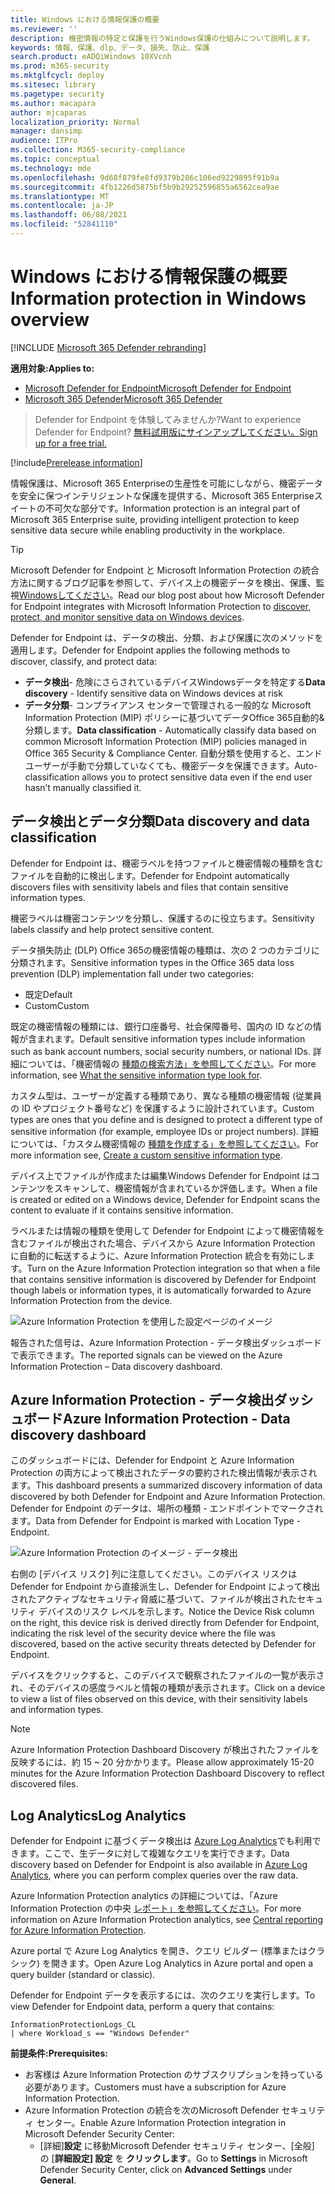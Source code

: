 ```yaml
---
title: Windows における情報保護の概要
ms.reviewer: ''
description: 機密情報の特定と保護を行うWindows保護の仕組みについて説明します。
keywords: 情報、保護、dlp、データ、損失、防止、保護
search.product: eADQiWindows 10XVcnh
ms.prod: m365-security
ms.mktglfcycl: deploy
ms.sitesec: library
ms.pagetype: security
ms.author: macapara
author: mjcaparas
localization_priority: Normal
manager: dansimp
audience: ITPro
ms.collection: M365-security-compliance
ms.topic: conceptual
ms.technology: mde
ms.openlocfilehash: 9d68f879fe8fd9379b286c106ed9229895f91b9a
ms.sourcegitcommit: 4fb1226d5875bf5b9b29252596855a6562cea9ae
ms.translationtype: MT
ms.contentlocale: ja-JP
ms.lasthandoff: 06/08/2021
ms.locfileid: "52841110"
---
```

# <a name="information-protection-in-windows-overview"></a><span data-ttu-id="7695a-104">Windows における情報保護の概要</span><span class="sxs-lookup"><span data-stu-id="7695a-104">Information protection in Windows overview</span></span>

[!INCLUDE [Microsoft 365 Defender rebranding](../../includes/microsoft-defender.md)]

<span data-ttu-id="7695a-105">**適用対象:**</span><span class="sxs-lookup"><span data-stu-id="7695a-105">**Applies to:**</span></span>

- [<span data-ttu-id="7695a-106">Microsoft Defender for Endpoint</span><span class="sxs-lookup"><span data-stu-id="7695a-106">Microsoft Defender for Endpoint</span></span>](https://go.microsoft.com/fwlink/p/?linkid=2154037)
- [<span data-ttu-id="7695a-107">Microsoft 365 Defender</span><span class="sxs-lookup"><span data-stu-id="7695a-107">Microsoft 365 Defender</span></span>](https://go.microsoft.com/fwlink/?linkid=2118804)

> <span data-ttu-id="7695a-108">Defender for Endpoint を体験してみませんか?</span><span class="sxs-lookup"><span data-stu-id="7695a-108">Want to experience Defender for Endpoint?</span></span> [<span data-ttu-id="7695a-109">無料試用版にサインアップしてください。</span><span class="sxs-lookup"><span data-stu-id="7695a-109">Sign up for a free trial.</span></span>](https://www.microsoft.com/microsoft-365/windows/microsoft-defender-atp?ocid=docs-wdatp-exposedapis-abovefoldlink) 


[!include[Prerelease information](../../includes/prerelease.md)]

<span data-ttu-id="7695a-110">情報保護は、Microsoft 365 Enterpriseの生産性を可能にしながら、機密データを安全に保つインテリジェントな保護を提供する、Microsoft 365 Enterpriseスイートの不可欠な部分です。</span><span class="sxs-lookup"><span data-stu-id="7695a-110">Information protection is an integral part of Microsoft 365 Enterprise suite, providing intelligent protection to keep sensitive data secure while enabling productivity in the workplace.</span></span>


>[!TIP]
> <span data-ttu-id="7695a-111">Microsoft Defender for Endpoint と Microsoft Information Protection の統合方法に関するブログ記事を参照して、デバイス上の機密データを検出、保護、監視[Windowsしてください](https://cloudblogs.microsoft.com/microsoftsecure/2019/01/17/windows-defender-atp-integrates-with-microsoft-information-protection-to-discover-protect-and-monitor-sensitive-data-on-windows-devices/)。</span><span class="sxs-lookup"><span data-stu-id="7695a-111">Read our blog post about how Microsoft Defender for Endpoint integrates with Microsoft Information Protection to [discover, protect, and monitor sensitive data on Windows devices](https://cloudblogs.microsoft.com/microsoftsecure/2019/01/17/windows-defender-atp-integrates-with-microsoft-information-protection-to-discover-protect-and-monitor-sensitive-data-on-windows-devices/).</span></span>

<span data-ttu-id="7695a-112">Defender for Endpoint は、データの検出、分類、および保護に次のメソッドを適用します。</span><span class="sxs-lookup"><span data-stu-id="7695a-112">Defender for Endpoint applies the following methods to discover, classify, and protect data:</span></span>

- <span data-ttu-id="7695a-113">**データ検出**- 危険にさらされているデバイスWindowsデータを特定する</span><span class="sxs-lookup"><span data-stu-id="7695a-113">**Data discovery** - Identify sensitive data on Windows devices at risk</span></span>
- <span data-ttu-id="7695a-114">**データ分類**- コンプライアンス センターで管理される一般的な Microsoft Information Protection (MIP) ポリシーに基づいてデータOffice 365自動的&分類します。</span><span class="sxs-lookup"><span data-stu-id="7695a-114">**Data classification** - Automatically classify data based on common Microsoft Information Protection (MIP) policies managed in Office 365 Security & Compliance Center.</span></span> <span data-ttu-id="7695a-115">自動分類を使用すると、エンド ユーザーが手動で分類していなくても、機密データを保護できます。</span><span class="sxs-lookup"><span data-stu-id="7695a-115">Auto-classification allows you to protect sensitive data even if the end user hasn’t manually classified it.</span></span>


## <a name="data-discovery-and-data-classification"></a><span data-ttu-id="7695a-116">データ検出とデータ分類</span><span class="sxs-lookup"><span data-stu-id="7695a-116">Data discovery and data classification</span></span>

<span data-ttu-id="7695a-117">Defender for Endpoint は、機密ラベルを持つファイルと機密情報の種類を含むファイルを自動的に検出します。</span><span class="sxs-lookup"><span data-stu-id="7695a-117">Defender for Endpoint automatically discovers files with sensitivity labels and files that contain sensitive information types.</span></span>

<span data-ttu-id="7695a-118">機密ラベルは機密コンテンツを分類し、保護するのに役立ちます。</span><span class="sxs-lookup"><span data-stu-id="7695a-118">Sensitivity labels classify and help protect sensitive content.</span></span>

<span data-ttu-id="7695a-119">データ損失防止 (DLP) Office 365の機密情報の種類は、次の 2 つのカテゴリに分類されます。</span><span class="sxs-lookup"><span data-stu-id="7695a-119">Sensitive information types in the Office 365 data loss prevention (DLP) implementation fall under two categories:</span></span>

- <span data-ttu-id="7695a-120">既定</span><span class="sxs-lookup"><span data-stu-id="7695a-120">Default</span></span>
- <span data-ttu-id="7695a-121">Custom</span><span class="sxs-lookup"><span data-stu-id="7695a-121">Custom</span></span>

<span data-ttu-id="7695a-122">既定の機密情報の種類には、銀行口座番号、社会保障番号、国内の ID などの情報が含まれます。</span><span class="sxs-lookup"><span data-stu-id="7695a-122">Default sensitive information types include information such as bank account numbers, social security numbers, or national IDs.</span></span> <span data-ttu-id="7695a-123">詳細については、「機密情報の [種類の検索方法」を参照してください](/office365/securitycompliance/what-the-sensitive-information-types-look-for)。</span><span class="sxs-lookup"><span data-stu-id="7695a-123">For more information, see [What the sensitive information type look for](/office365/securitycompliance/what-the-sensitive-information-types-look-for).</span></span>

<span data-ttu-id="7695a-124">カスタム型は、ユーザーが定義する種類であり、異なる種類の機密情報 (従業員の ID やプロジェクト番号など) を保護するように設計されています。</span><span class="sxs-lookup"><span data-stu-id="7695a-124">Custom types are ones that you define and is designed to protect a different type of sensitive information (for example, employee IDs or project numbers).</span></span> <span data-ttu-id="7695a-125">詳細については、「カスタム機密情報の [種類を作成する」を参照してください](/office365/securitycompliance/create-a-custom-sensitive-information-type)。</span><span class="sxs-lookup"><span data-stu-id="7695a-125">For more information see, [Create a custom sensitive information type](/office365/securitycompliance/create-a-custom-sensitive-information-type).</span></span>

<span data-ttu-id="7695a-126">デバイス上でファイルが作成または編集Windows Defender for Endpoint はコンテンツをスキャンして、機密情報が含まれているか評価します。</span><span class="sxs-lookup"><span data-stu-id="7695a-126">When a file is created or edited on a  Windows device, Defender for Endpoint scans the content to evaluate if it contains sensitive information.</span></span>

<span data-ttu-id="7695a-127">ラベルまたは情報の種類を使用して Defender for Endpoint によって機密情報を含むファイルが検出された場合、デバイスから Azure Information Protection に自動的に転送するように、Azure Information Protection 統合を有効にします。</span><span class="sxs-lookup"><span data-stu-id="7695a-127">Turn on the Azure Information Protection integration so that when a file that contains sensitive information is discovered by Defender for Endpoint though labels or information types, it is automatically forwarded to Azure Information Protection from the device.</span></span>

![Azure Information Protection を使用した設定ページのイメージ](images/atp-settings-aip.png)

<span data-ttu-id="7695a-129">報告された信号は、Azure Information Protection - データ検出ダッシュボードで表示できます。</span><span class="sxs-lookup"><span data-stu-id="7695a-129">The reported signals can be viewed on the Azure Information Protection – Data discovery dashboard.</span></span>

## <a name="azure-information-protection---data-discovery-dashboard"></a><span data-ttu-id="7695a-130">Azure Information Protection - データ検出ダッシュボード</span><span class="sxs-lookup"><span data-stu-id="7695a-130">Azure Information Protection - Data discovery dashboard</span></span>

<span data-ttu-id="7695a-131">このダッシュボードには、Defender for Endpoint と Azure Information Protection の両方によって検出されたデータの要約された検出情報が表示されます。</span><span class="sxs-lookup"><span data-stu-id="7695a-131">This dashboard presents a summarized discovery information of data discovered by both Defender for Endpoint and Azure Information Protection.</span></span> <span data-ttu-id="7695a-132">Defender for Endpoint のデータは、場所の種類 - エンドポイントでマークされます。</span><span class="sxs-lookup"><span data-stu-id="7695a-132">Data from Defender for Endpoint is marked with Location Type - Endpoint.</span></span>

![Azure Information Protection のイメージ - データ検出](images/azure-data-discovery.png)

<span data-ttu-id="7695a-134">右側の [デバイス リスク] 列に注意してください。このデバイス リスクは Defender for Endpoint から直接派生し、Defender for Endpoint によって検出されたアクティブなセキュリティ脅威に基づいて、ファイルが検出されたセキュリティ デバイスのリスク レベルを示します。</span><span class="sxs-lookup"><span data-stu-id="7695a-134">Notice the Device Risk column on the right, this device risk is derived directly from Defender for Endpoint, indicating the risk level of the security device where the file was discovered, based on the active security threats detected by Defender for Endpoint.</span></span>

<span data-ttu-id="7695a-135">デバイスをクリックすると、このデバイスで観察されたファイルの一覧が表示され、そのデバイスの感度ラベルと情報の種類が表示されます。</span><span class="sxs-lookup"><span data-stu-id="7695a-135">Click on a device to view a list of files observed on this device, with their sensitivity labels and information types.</span></span>

>[!NOTE]
><span data-ttu-id="7695a-136">Azure Information Protection Dashboard Discovery が検出されたファイルを反映するには、約 15 ~ 20 分かかります。</span><span class="sxs-lookup"><span data-stu-id="7695a-136">Please allow approximately 15-20 minutes for the Azure Information Protection Dashboard Discovery to reflect discovered files.</span></span>

## <a name="log-analytics"></a><span data-ttu-id="7695a-137">Log Analytics</span><span class="sxs-lookup"><span data-stu-id="7695a-137">Log Analytics</span></span>

<span data-ttu-id="7695a-138">Defender for Endpoint に基づくデータ検出は [Azure Log Analytics](/azure/log-analytics/log-analytics-overview)でも利用できます。ここで、生データに対して複雑なクエリを実行できます。</span><span class="sxs-lookup"><span data-stu-id="7695a-138">Data discovery based on Defender for Endpoint is also available in [Azure Log Analytics](/azure/log-analytics/log-analytics-overview), where you can perform complex queries over the raw data.</span></span>

<span data-ttu-id="7695a-139">Azure Information Protection analytics の詳細については、「Azure Information Protection の中央 [レポート」を参照してください](/azure/information-protection/reports-aip)。</span><span class="sxs-lookup"><span data-stu-id="7695a-139">For more information on Azure Information Protection analytics, see [Central reporting for Azure Information Protection](/azure/information-protection/reports-aip).</span></span>

<span data-ttu-id="7695a-140">Azure portal で Azure Log Analytics を開き、クエリ ビルダー (標準またはクラシック) を開きます。</span><span class="sxs-lookup"><span data-stu-id="7695a-140">Open Azure Log Analytics in Azure portal and open a query builder (standard or classic).</span></span>

<span data-ttu-id="7695a-141">Defender for Endpoint データを表示するには、次のクエリを実行します。</span><span class="sxs-lookup"><span data-stu-id="7695a-141">To view Defender for Endpoint data, perform a query that contains:</span></span>

```
InformationProtectionLogs_CL
| where Workload_s == "Windows Defender"
```

<span data-ttu-id="7695a-142">**前提条件:**</span><span class="sxs-lookup"><span data-stu-id="7695a-142">**Prerequisites:**</span></span>

- <span data-ttu-id="7695a-143">お客様は Azure Information Protection のサブスクリプションを持っている必要があります。</span><span class="sxs-lookup"><span data-stu-id="7695a-143">Customers must have a subscription for Azure Information Protection.</span></span>
- <span data-ttu-id="7695a-144">Azure Information Protection の統合を次のMicrosoft Defender セキュリティ センター。</span><span class="sxs-lookup"><span data-stu-id="7695a-144">Enable Azure Information Protection integration in Microsoft Defender Security Center:</span></span>
    - <span data-ttu-id="7695a-145">[詳細]**設定** に移動Microsoft Defender セキュリティ センター、[全般] の [**詳細設定] 設定** を **クリックします**。</span><span class="sxs-lookup"><span data-stu-id="7695a-145">Go to **Settings** in Microsoft Defender Security Center, click on **Advanced Settings** under **General**.</span></span>



